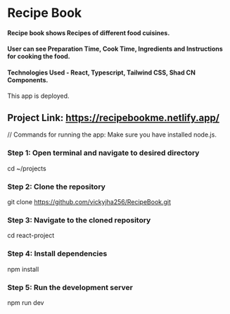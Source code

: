 # Recipe Book


#### Recipe book shows Recipes of different food cuisines.
#### User can see Preparation Time, Cook Time, Ingredients and Instructions for cooking the food.

#### Technologies Used - React, Typescript, Tailwind CSS, Shad CN Components.


This app is deployed.
## Project Link:  https://recipebookme.netlify.app/


// Commands for running the app: Make sure you have installed node.js.

### Step 1: Open terminal and navigate to desired directory
cd ~/projects

### Step 2: Clone the repository
git clone https://github.com/vickyjha256/RecipeBook.git

### Step 3: Navigate to the cloned repository
cd react-project

### Step 4: Install dependencies
npm install

### Step 5: Run the development server
npm run dev



